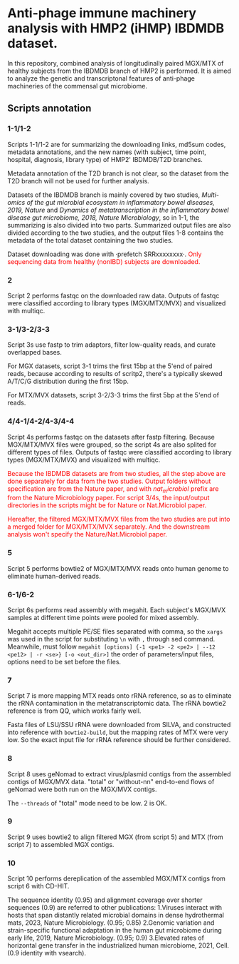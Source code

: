 # Anti-phage immune machinery analysis with HMP2 (iHMP) IBDMDB dataset.

In this repository, combined analysis of longitudinally paired MGX/MTX of healthy subjects from the IBDMDB branch of HMP2 is performed. It is aimed to analyze the genetic and transcriptonal features of anti-phage machineries of the commensal gut microbiome.

## Scripts annotation
### 1-1/1-2
Scripts 1-1/1-2 are for summarizing the downloading links, md5sum codes, metadata annotations, and the new names (with subject, time point, hospital, diagnosis, library type) of HMP2' IBDMDB/T2D branches.

Metadata annotation of the T2D branch is not clear, so the dataset from the T2D branch will not be used for further analysis.

Datasets of the IBDMDB branch is mainly covered by two studies, *Multi-omics of the gut microbial ecosystem in inflammatory bowel diseases, 2019, Nature* and *Dynamics of metatranscription in the inflammatory bowel disease gut microbiome, 2018, Nature Microbiology*, so in 1-1, the summarizing is also divided into two parts. Summarized output files are also divided according to the two studies, and the output files 1-8 contains the metadata of the total dataset containing the two studies.

Dataset downloading was done with ·prefetch SRRxxxxxxxx·. <font color=red> Only sequencing data from healthy (nonIBD) subjects are downloaded. </font>

### 2
Script 2 performs fastqc on the downloaded raw data. Outputs of fastqc were classified according to library types (MGX/MTX/MVX) and visualized with multiqc.

### 3-1/3-2/3-3
Script 3s use fastp to trim adaptors, filter low-quality reads, and curate overlapped bases.

For MGX datasets, script 3-1 trims the first 15bp at the 5'end of paired reads, because according to results of scritp2, there's a typically skewed A/T/C/G distribution during the first 15bp.

For MTX/MVX datasets, script 3-2/3-3 trims the first 5bp at the 5'end of reads.

### 4/4-1/4-2/4-3/4-4
Script 4s performs fastqc on the datasets after fastp filtering. Because MGX/MTX/MVX files were grouped, so the script 4s are also splited for different types of files. Outputs of fastqc were classified according to library types (MGX/MTX/MVX) and visualized with multiqc. 

<font color=red>Because the IBDMDB datasets are from two studies, all the step above are done separately for data from the two studies. Output folders without specification are from the Nature paper, and with $nat_microbiol$ prefix are from the Nature Microbiology paper. For script 3/4s, the input/output directories in the scripts might be for Nature or Nat.Microbiol paper.</font>

<font color=red>Hereafter, the filtered MGX/MTX/MVX files from the two studies are put into a merged folder for MGX/MTX/MVX separately. And the downstream analysis won't specify the Nature/Nat.Microbiol paper.</font>

### 5
Script 5 performs bowtie2 of MGX/MTX/MVX reads onto human genome to eliminate human-derived reads.

### 6-1/6-2
Script 6s performs read assembly with megahit. Each subject's MGX/MVX samples at different time points were pooled for mixed assembly.

Megahit accepts multiple PE/SE files separated with comma, so the `xargs` was used in the script for substituting `\n` with `,` through sed command. Meanwhile, must follow `megahit [options] {-1 <pe1> -2 <pe2> | --12 <pe12> | -r <se>} [-o <out_dir>]` the order of parameters/input files, options need to be set before the files.

### 7
Script 7 is more mapping MTX reads onto rRNA reference, so as to eliminate the rRNA contamination in the metatranscriptomic data. The rRNA bowtie2 reference is from QQ, which works fairly well.

Fasta files of LSU/SSU rRNA were downloaded from SILVA, and constructed into reference with `bowtie2-build`, but the mapping rates of MTX were very low. So the exact input file for rRNA reference should be further considered.

### 8
Script 8 uses geNomad to extract virus/plasmid contigs from the assembled contigs of MGX/MVX data. "total" or "without-nn" end-to-end flows of geNomad were both run on the MGX/MVX contigs.

The `--threads` of "total" mode need to be low. 2 is OK.

### 9
Script 9 uses bowtie2 to align filtered MGX (from script 5) and MTX (from script 7) to assembled MGX contigs.

### 10
Script 10 performs dereplication of the assembled MGX/MTX contigs from script 6 with CD-HIT. 

The sequence identity (0.95) and alignment coverage over shorter sequences (0.9) are referred to other publications: 
1.Viruses interact with hosts that span distantly related microbial domains in dense hydrothermal mats, 2023, Nature Microbiology. (0.95; 0.85)
2.Genomic variation and strain-specific functional adaptation in the human gut microbiome during early life, 2019, Nature Microbiology. (0.95; 0.9)
3.Elevated rates of horizontal gene transfer in the industrialized human microbiome, 2021, Cell. (0.9 identity with vsearch).
